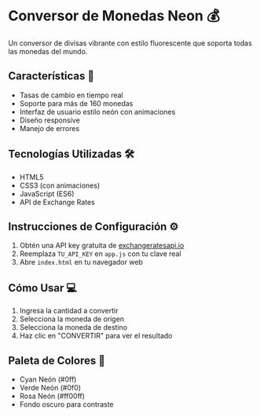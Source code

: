# Conversor de Monedas Neon 💰

Un conversor de divisas vibrante con estilo fluorescente que soporta todas las monedas del mundo.

## Características 🌟
- Tasas de cambio en tiempo real
- Soporte para más de 160 monedas
- Interfaz de usuario estilo neón con animaciones
- Diseño responsive
- Manejo de errores

## Tecnologías Utilizadas 🛠️
- HTML5
- CSS3 (con animaciones)
- JavaScript (ES6)
- API de Exchange Rates

## Instrucciones de Configuración ⚙️
1. Obtén una API key gratuita de [exchangeratesapi.io](https://www.exchangeratesapi.io/)
2. Reemplaza `TU_API_KEY` en `app.js` con tu clave real
3. Abre `index.html` en tu navegador web

## Cómo Usar 💻
1. Ingresa la cantidad a convertir
2. Selecciona la moneda de origen
3. Selecciona la moneda de destino
4. Haz clic en "CONVERTIR" para ver el resultado

## Paleta de Colores 🎨
- Cyan Neón (#0ff)
- Verde Neón (#0f0)
- Rosa Neón (#ff00ff)
- Fondo oscuro para contraste